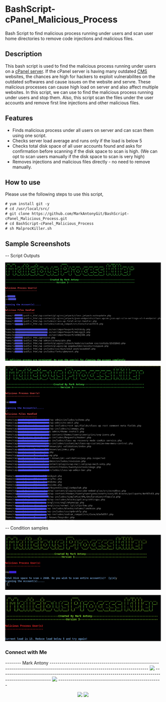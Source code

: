 # BashScript-cPanel_Malicious_Process
Bash Script to find malicious process running under users and scan user home directories to remove code injections and malicious files.

## Description

This bash script is used to find the malicious process running under users on a [cPanel server](https://cpanel.net/). If the cPanel server is having many outdated [CMS](https://en.wikipedia.org/wiki/List_of_content_management_systems) websites, the chances are high for hackers to exploit vulnerabilites on the outdated softwares and cause issues on the website and servre. These malicious processes can cause high load on server and also affect multiple websites. In this script, we can use to find the malicious process running under users and stop them. Also, this script scan the files under the user accounts and remove first line injections and other malicious files.

## Features

- Finds malicious process under all users on server and can scan them using one script.
- Checks server load average and runs only if the load is below 5
- Checks total disk space of all user accounts found and asks for confirmation before scanning if the disk space to scan is high. (We can opt to scan users manually if the disk space to scan is very high)
- Removes injections and malicious files directly - no need to remove manually. 

## How to use

Please use the following steps to use this script,

```
# yum install git -y
# cd /usr/local/src/
# git clone https://github.com/MarkAntonyGit/BashScript-cPanel_Malicious_Process.git
# cd BashScript-cPanel_Malicious_Process
# sh MalprocKiller.sh
```

## Sample Screenshots

-- Script Outputs

![](https://github.com/MarkAntonyGit/MarkAntonyGit/blob/main/Uploads/Sample%20Screenshots/Malproc1.png)

![](https://github.com/MarkAntonyGit/MarkAntonyGit/blob/main/Uploads/Sample%20Screenshots/Malproc2.png)

-- Condition samples

![](https://github.com/MarkAntonyGit/MarkAntonyGit/blob/main/Uploads/Sample%20Screenshots/Malproc3.png)

![](https://github.com/MarkAntonyGit/MarkAntonyGit/blob/main/Uploads/Sample%20Screenshots/Malproc4.png)

### Connect with Me

-------- Mark Antony ------------------------------------------------------------------------------------------------------------------------------- <a href="mailto:markantony.alenchery@gmail.com"><img src="https://img.shields.io/badge/-markantony.alenchery@gmail.com-D14836?style=flat&logo=Gmail&logoColor=white"/></a> ------------------------------------------------------------------------------------------------------- <a href="https://www.linkedin.com/in/mark-antony-345473211https://www.linkedin.com/in/mark-antony-345473211"><img src="https://img.shields.io/badge/-Linkedin-blue"/></a> ----------------------------------------------------

<p align="center">
<a href="mailto:markantony.alenchery@gmail.com"><img src="https://img.shields.io/badge/-markantony.alenchery@gmail.com-D14836?style=flat&logo=Gmail&logoColor=white"/></a>
<a href="https://www.linkedin.com/in/mark-antony-345473211https://www.linkedin.com/in/mark-antony-345473211"><img src="https://img.shields.io/badge/-Linkedin-blue"/></a>
